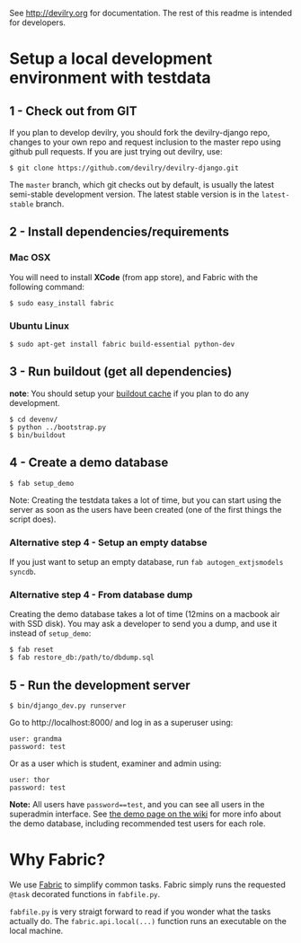 See http://devilry.org for documentation. The rest of this readme is intended for developers.


# Setup a local development environment with testdata


## 1 - Check out from GIT

If you plan to develop devilry, you should fork the devilry-django repo,
changes to your own repo and request inclusion to the master repo using github
pull requests. If you are just trying out devilry, use:

    $ git clone https://github.com/devilry/devilry-django.git

The ``master`` branch, which git checks out by default, is usually the latest
semi-stable development version. The latest stable version is in the
``latest-stable`` branch.


## 2 - Install dependencies/requirements

### Mac OSX
You will need to install **XCode** (from app store), and Fabric with the following command:

    $ sudo easy_install fabric


### Ubuntu Linux

    $ sudo apt-get install fabric build-essential python-dev


## 3 - Run buildout (get all dependencies)

**note**: You should setup your [buildout cache](https://github.com/devilry/devilry-django/wiki/Use-a-global-buildout-config-to-speed-up-bin-buildout) if you plan to do any development.

    $ cd devenv/
    $ python ../bootstrap.py
    $ bin/buildout


## 4 - Create a demo database

    $ fab setup_demo

Note: Creating the testdata takes a lot of time, but you can start using the
server as soon as the users have been created (one of the first things the
script does).


### Alternative step 4 - Setup an empty databse
If you just want to setup an empty database, run ``fab autogen_extjsmodels syncdb``.


### Alternative step 4 - From database dump
Creating the demo database takes a lot of time (12mins on a macbook air with SSD disk). You may ask a developer to send you a dump, and use it instead of ``setup_demo``:

    $ fab reset
    $ fab restore_db:/path/to/dbdump.sql


## 5 - Run the development server

    $ bin/django_dev.py runserver

Go to http://localhost:8000/ and log in as a superuser using:

    user: grandma
    password: test

Or as a user which is student, examiner and admin using:

    user: thor
    password: test

**Note:** All users have ``password==test``, and you can see all users in
the superadmin interface. See [the demo page on the wiki](https://github.com/devilry/devilry-django/wiki/demo)
for more info about the demo database, including recommended test users for each role.


# Why Fabric?

We use [Fabric](http://fabfile.org) to simplify common tasks. Fabric simply runs the requested ``@task`` decorated functions in ``fabfile.py``.

``fabfile.py`` is very straigt forward to read if you wonder what the tasks actually do. The ``fabric.api.local(...)`` function runs an executable on the local machine.
